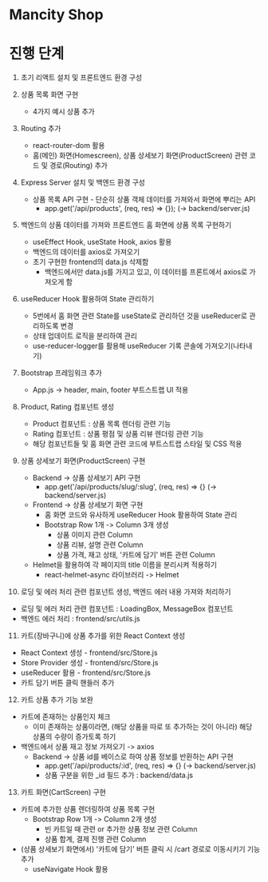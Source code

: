 # Mancity Shop

# 진행 단계

1. 초기 리액트 설치 및 프론트엔드 환경 구성

2. 상품 목록 화면 구현

   - 4가지 예시 상품 추가

3. Routing 추가

   - react-router-dom 활용
   - 홈(메인) 화면(Homescreen), 상품 상세보기 화면(ProductScreen) 관련 코드 및 경로(Routing) 추가

4. Express Server 설치 및 백엔드 환경 구성

   - 상품 목록 API 구현 - 단순히 상품 객체 데이터를 가져와서 화면에 뿌리는 API
     - app.get('/api/products', (req, res) => {}); (-> backend/server.js)

5. 백엔드의 상품 데이터를 가져와 프론트엔드 홈 화면에 상품 목록 구현하기

   - useEffect Hook, useState Hook, axios 활용
   - 백엔드의 데이터를 axios로 가져오기
   - 초기 구현한 frontend의 data.js 삭제함
     - 백엔드에서만 data.js를 가지고 있고, 이 데이터를 프론트에서 axios로 가져오게 함

6. useReducer Hook 활용하여 State 관리하기

   - 5번에서 홈 화면 관련 State를 useState로 관리하던 것을 useReducer로 관리하도록 변경
   - 상태 업데이트 로직을 분리하여 관리
   - use-reducer-logger를 활용해 useReducer 기록 콘솔에 가져오기(나타내기)

7. Bootstrap 프레임워크 추가

   - App.js -> header, main, footer 부트스트랩 UI 적용

8. Product, Rating 컴포넌트 생성

   - Product 컴포넌트 : 상품 목록 렌더링 관련 기능
   - Rating 컴포넌트 : 상품 평점 및 상품 리뷰 렌더링 관련 기능
   - 해당 컴포넌트들 및 홈 화면 관련 코드에 부트스트랩 스타일 및 CSS 적용

9. 상품 상세보기 화면(ProductScreen) 구현

   - Backend -> 상품 상세보기 API 구현
     - app.get('/api/products/slug/:slug', (req, res) => {} (-> backend/server.js)
   - Frontend -> 상품 상세보기 화면 구현
     - 홈 화면 코드와 유사하게 useReducer Hook 활용하여 State 관리
     - Bootstrap Row 1개 -> Column 3개 생성
       - 상품 이미지 관련 Column
       - 상품 리뷰, 설명 관련 Column
       - 상품 가격, 재고 상태, '카트에 담기' 버튼 관련 Column
   - Helmet을 활용하여 각 페이지의 title 이름을 분리시켜 적용하기
     - react-helmet-async 라이브러리 -> Helmet

10. 로딩 및 에러 처리 관련 컴포넌트 생성, 백엔드 에러 내용 가져와 처리하기

- 로딩 및 에러 처리 관련 컴포넌트 : LoadingBox, MessageBox 컴포넌트
- 백엔드 에러 처리 : frontend/src/utils.js

11. 카트(장바구니)에 상품 추가를 위한 React Context 생성

- React Context 생성 - frontend/src/Store.js
- Store Provider 생성 - frontend/src/Store.js
- useReducer 활용 - frontend/src/Store.js
- 카트 담기 버튼 클릭 핸들러 추가

12. 카트 상품 추가 기능 보완

- 카트에 존재하는 상품인지 체크
  - 이미 존재하는 상품이라면, (해당 상품을 따로 또 추가하는 것이 아니라) 해당 상품의 수량이 증가토록 하기
- 백엔드에서 상품 재고 정보 가져오기 -> axios
  - Backend -> 상품 id를 베이스로 하여 상품 정보를 반환하는 API 구현
    - app.get('/api/products/:id', (req, res) => {} (-> backend/server.js)
    - 상품 구분을 위한 \_id 필드 추가 : backend/data.js

13. 카트 화면(CartScreen) 구현

- 카트에 추가한 상품 렌더링하여 상품 목록 구현
  - Bootstrap Row 1개 -> Column 2개 생성
    - 빈 카트일 때 관련 or 추가한 상품 정보 관련 Column
    - 상품 합계, 결제 진행 관련 Column
- (상품 상세보기 화면에서) '카트에 담기' 버튼 클릭 시 /cart 경로로 이동시키기 기능 추가
  - useNavigate Hook 활용
